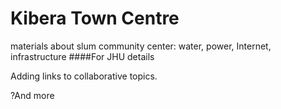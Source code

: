 # Kibera Town Centre #
materials about slum community center: water, power, Internet, infrastructure
####For JHU details

Adding links to collaborative topics.

?And more
